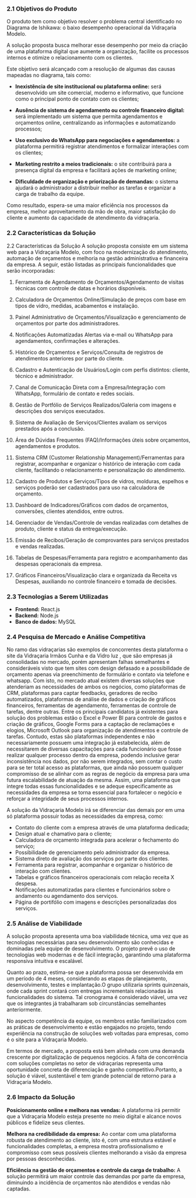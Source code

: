 ### 2.1 Objetivos do Produto
O produto tem como objetivo resolver o problema central identificado no Diagrama de Ishikawa: o baixo desempenho operacional da Vidraçaria Modelo.

A solução proposta busca melhorar esse desempenho por meio da criação de uma plataforma digital que aumente a organização, facilite os processos internos e otimize o relacionamento com os clientes.

Este objetivo será alcançado com a resolução de algumas das causas mapeadas no diagrama, tais como:

- **Inexistência de site institucional ou plataforma online:** será desenvolvido um site comercial, moderno e informativo, que funcione como o principal ponto de contato com os clientes;

- **Ausência de sistema de agendamento ou controle financeiro digital:** será implementado um sistema que permita agendamentos e orçamentos online, centralizando as informações e automatizando processos;

- **Uso exclusivo do WhatsApp para negociações e agendamentos:** a plataforma permitirá registrar atendimentos e formalizar interações com os clientes;

- **Marketing restrito a meios tradicionais:** o site contribuirá para a presença digital da empresa e facilitará ações de marketing online;

- **Dificuldade de organização e priorização de demandas:** o sistema ajudará o administrador a distribuir melhor as tarefas e organizar a carga de trabalho da equipe.

Como resultado, espera-se uma maior eficiência nos processos da empresa, melhor aproveitamento da mão de obra, maior satisfação do cliente e aumento da capacidade de atendimento da vidraçaria.

### 2.2 Características da Solução
2.2 Características da Solução
A solução proposta consiste em um sistema web para a Vidraçaria Modelo, com foco na modernização do atendimento, automação de orçamentos e melhoria na gestão administrativa e financeira da empresa. A seguir, estão listadas as principais funcionalidades que serão incorporadas:

1. Ferramenta de Agendamento de Orçamentos/Agendamento de visitas técnicas com controle de datas e horários disponíveis.

2. Calculadora de Orçamentos Online/Simulação de preços com base em tipos de vidro, medidas, acabamentos e instalação.

3. Painel Administrativo de Orçamentos/Visualização e gerenciamento de orçamentos por parte dos administradores.

4. Notificações Automatizadas Alertas via e-mail ou WhatsApp para agendamentos, confirmações e alterações.

5. Histórico de Orçamentos e Serviços/Consulta de registros de atendimentos anteriores por parte do cliente.

6. Cadastro e Autenticação de Usuários/Login com perfis distintos: cliente, técnico e administrador.

7. Canal de Comunicação Direta com a Empresa/Integração com WhatsApp, formulário de contato e redes sociais.

8. Gestão de Portfólio de Serviços Realizados/Galeria com imagens e descrições dos serviços executados.

9. Sistema de Avaliação de Serviços/Clientes avaliam os serviços prestados após a conclusão.

10. Área de Dúvidas Frequentes (FAQ)/Informações úteis sobre orçamentos, agendamentos e produtos.

11. Sistema CRM (Customer Relationship Management)/Ferramentas para registrar, acompanhar e organizar o histórico de interação com cada cliente, facilitando o relacionamento e personalização do atendimento.

12. Cadastro de Produtos e Serviços/Tipos de vidros, molduras, espelhos e serviços poderão ser cadastrados para uso na calculadora de orçamento.

13. Dashboard de Indicadores/Gráficos com dados de orçamentos, conversões, clientes atendidos, entre outros.

14. Gerenciador de Vendas/Controle de vendas realizadas com detalhes de produto, cliente e status da entrega/execução.

15. Emissão de Recibos/Geração de comprovantes para serviços prestados e vendas realizadas.

16. Tabelas de Despesas/Ferramenta para registro e acompanhamento das despesas operacionais da empresa.

17. Gráficos Financeiros/Visualização clara e organizada da Receita vs Despesas, auxiliando no controle financeiro e tomada de decisões.

### 2.3 Tecnologias a Serem Utilizadas
- **Frontend:** React.js
- **Backend:** Node.js
- **Banco de dados:** MySQL

### 2.4 Pesquisa de Mercado e Análise Competitiva
No ramo das vidraçarias são exemplos de concorrentes desta plataforma o site da
Vidraçaria Irmãos Cunha e da Vidro luz , que são empresas já consolidadas no mercado,
porém apresentam falhas semelhantes e consideráveis visto que tem sites com design
defasado e a possibilidade de orçamento apenas via preenchimento de formulário e contato
via telefone e whatsapp. Com isto, no mercado atual existem diversas soluções que atenderiam as necessidades de ambos os negócios, como plataformas de CRM, plataformas para captar feedbacks, geradores de recibo automatizados, plataformas de análise de dados e criação de gráficos financeiros, ferramentas de agendamento, ferramentas de controle de tarefas, dentre outras. Entre os principais candidatos já existentes para solução dos problemas estão o Excel e Power BI para controle de gastos e criação de gráficos, Google Forms para a captação de reclamações e elogios, Microsoft Outlook para organização de atendimentos e controle de tarefas. Contudo, estas são plataformas independentes e não necessariamente possuem uma integração já estabelecida, além de necessitarem de diversas capacitações para cada funcionário que fosse realizar qualquer processo dentro da empresa, podendo inclusive gerar inconsistência nos dados, por não serem integrados, sem contar o custo para se ter total acesso as plataformas, que ainda não possuem qualquer compromisso de se alinhar com as regras de negócio da empresa para uma futura escalabilidade de atuação da mesma. Assim, uma plataforma que integre todas essas funcionalidades e se adeque especificamente as necessidades da empresa se torna essencial para fortalecer o negócio e reforçar a integridade de seus processos internos.

A solução da Vidraçaria Modelo irá se diferenciar das demais por em uma só plataforma possuir todas as necessidades da empresa, como:


- Contato do cliente com a empresa através de uma plataforma dedicada;
- Design atual e chamativo para o cliente;
- Calculadora de orçamento integrada para acelerar o fechamento do serviço;
- Possibilidade de gerenciamento pelo administrador da empresa.
- Sistema direto de avaliação dos serviços por parte dos clientes.
- Ferramenta para registrar, acompanhar e organizar o histórico de interação com clientes.
- Tabelas e gráficos financeiros operacionais com relação receita X despesa.
- Notificações automatizadas para clientes e funcionários sobre o andamento ou agendamento dos serviços.
- Página de portifólio com imagens e descrições personalizadas dos serviços.

### 2.5 Análise de Viabilidade
A solução proposta apresenta uma boa viabilidade técnica, uma vez que as tecnologias necessárias para seu desenvolvimento são conhecidas e dominadas pela equipe de desenvolvimento. O projeto prevê o uso de tecnologias web modernas e de fácil integração, garantindo uma plataforma responsiva intuitiva e escalável.

Quanto ao prazo, estima-se que a plataforma possa ser desenvolvida em um período de 4 meses, considerando as etapas de planejamento, desenvolvimento, testes e implantação.O grupo utilizaria sprints quinzenais, onde cada sprint contará com entregas incrementais relacionadas às funcionalidades do sistema. Tal cronograma é considerado viável, uma vez que os integrantes já trabalharam sob circunstâncias semelhantes anteriormente.

No aspecto competência da equipe, os membros estão familiarizados com as práticas de desenvolvimento e estão engajados no projeto, tendo experiência na construção de soluções
web voltadas para empresas, como é o site para a Vidraçaria Modelo. 

Em termos de mercado, a proposta está bem alinhada com uma demanda crescente por digitalização de pequenos negócios. A falta de concorrência com soluções completas no setor de vidraçarias representa uma oportunidade concreta de diferenciação e ganho competitivo.Portanto, a solução é viável, sustentável e tem grande potencial de retorno para a Vidraçaria
Modelo.

### 2.6 Impacto da Solução
**Posicionamento online e melhora nas vendas:** A plataforma irá permitir que a Vidraçaria Modelo esteja presente no meio digital e alcance novos públicos e fidelize seus clientes.

**Melhora na credibilidade da empresa:** Ao contar com uma plataforma robusta de atendimento ao cliente, isto é, com uma estrutura estável e funcionalidades completas, a empresa mostra profissionalismo e compromisso com seus possíveis clientes melhorando a visão da empresa por pessoas desconhecidas.


**Eficiência na gestão de orçamentos e controle da carga de trabalho:** A solução permitirá um maior controle das demandas por parte da empresa, diminuindo a incidência de orçamentos não atendidos e vendas não captadas.